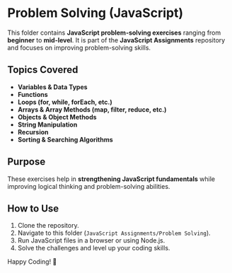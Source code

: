 # Problem Solving (JavaScript)

This folder contains **JavaScript problem-solving exercises** ranging from **beginner** to **mid-level**. It is part of the **JavaScript Assignments** repository and focuses on improving problem-solving skills.

## Topics Covered

- **Variables & Data Types**
- **Functions**
- **Loops (for, while, forEach, etc.)**
- **Arrays & Array Methods (map, filter, reduce, etc.)**
- **Objects & Object Methods**
- **String Manipulation**
- **Recursion**
- **Sorting & Searching Algorithms**

## Purpose

These exercises help in **strengthening JavaScript fundamentals** while improving logical thinking and problem-solving abilities.

## How to Use

1. Clone the repository.
2. Navigate to this folder (`JavaScript Assignments/Problem Solving`).
3. Run JavaScript files in a browser or using Node.js.
4. Solve the challenges and level up your coding skills.

Happy Coding! 🚀
